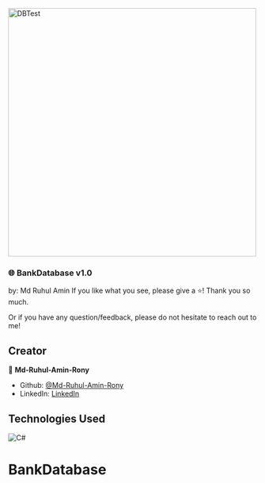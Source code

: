 <img width="501" alt="DBTest" src="https://user-images.githubusercontent.com/830799/218684200-a7db98f9-ba5a-43ba-8019-1babe61964b1.png">


### 🌐 BankDatabase v1.0
by: Md Ruhul Amin
If you like what you see, please give a ⭐️! Thank you so much.

Or if you have any question/feedback, please do not hesitate to reach out to me! 

## Creator

👤 **Md-Ruhul-Amin-Rony**

- Github: [@Md-Ruhul-Amin-Rony](https://github.com/Md-Ruhul-Amin-Rony) 
- LinkedIn: [LinkedIn](https://www.linkedin.com/in/md-ruhul-amin-104140128/)

## Technologies Used

![C#](https://img.shields.io/badge/c%23-%23239120.svg?style=for-the-badge&logo=c-sharp&logoColor=white)
# BankDatabase
